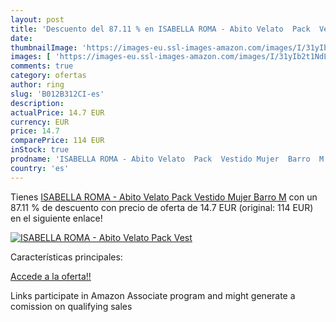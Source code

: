 ```yaml
---
layout: post
title: 'Descuento del 87.11 % en ISABELLA ROMA - Abito Velato  Pack  Vest'
date: 
thumbnailImage: 'https://images-eu.ssl-images-amazon.com/images/I/31yIb2t1NdL._SL200_.jpg'
images: [ 'https://images-eu.ssl-images-amazon.com/images/I/31yIb2t1NdL._SL200_.jpg' ]
comments: true
category: ofertas
author: ring
slug: 'B012B312CI-es'
description:
actualPrice: 14.7 EUR
currency: EUR
price: 14.7
comparePrice: 114 EUR
inStock: true
prodname: 'ISABELLA ROMA - Abito Velato  Pack  Vestido Mujer  Barro  M'
country: 'es'
---
```


Tienes [ISABELLA ROMA - Abito Velato  Pack  Vestido Mujer  Barro  M](https://www.amazon.es/dp/B012B312CI/?tag=tolees-21) con un 87.11 % de descuento con precio de oferta de 14.7 EUR (original: 114 EUR) en el siguiente enlace!

[![ISABELLA ROMA - Abito Velato  Pack  Vest](https://images-eu.ssl-images-amazon.com/images/I/31yIb2t1NdL._SL200_.jpg)](https://www.amazon.es/dp/B012B312CI/?tag=tolees-21)

Características principales:


[Accede a la oferta!!](https://www.amazon.es/dp/B012B312CI/?tag=tolees-21)

Links participate in Amazon Associate program and might generate a comission on qualifying sales



